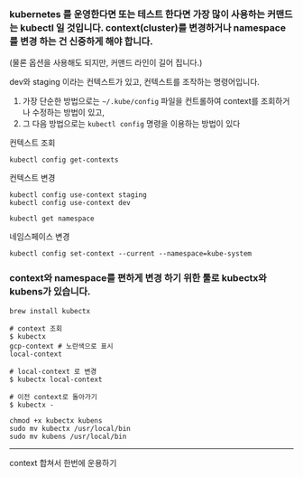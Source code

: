 ### kubernetes 를 운영한다면 또는 테스트 한다면 가장 많이 사용하는 커맨드는 kubectl 일 것입니다. context(cluster)를 변경하거나 namespace를 변경 하는 건 신중하게 해야 합니다.

 (물론 옵션을 사용해도 되지만, 커맨드 라인이 길어 집니다.)

dev와 staging 이라는 컨텍스트가 있고, 컨텍스트를 조작하는 명령어입니다.

1. 가장 단순한 방법으로는 `~/.kube/config` 파일을 컨트롤하여 context를 조회하거나 수정하는 방법이 있고,
2. 그 다음 방법으로는 `kubectl config` 명령을 이용하는 방법이 있다



컨텍스트 조회

```
kubectl config get-contexts
```



컨텍스트 변경

```
kubectl config use-context staging
kubectl config use-context dev

kubectl get namespace
```



네임스페이스 변경

```
kubectl config set-context --current --namespace=kube-system
```



### context와 namespace를 편하게 변경 하기 위한 툴로 kubectx와 kubens가 있습니다.



```
brew install kubectx
```



```
# context 조회
$ kubectx
gcp-context # 노란색으로 표시
local-context

# local-context 로 변경
$ kubectx local-context

# 이전 context로 돌아가기
$ kubectx -
```



```
chmod +x kubectx kubens
sudo mv kubectx /usr/local/bin
sudo mv kubens /usr/local/bin
```



---

context 합쳐서 한번에 운용하기